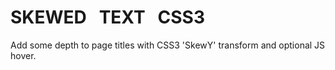 SKEWE<span class="last">D</span>   TEX<span class="last">T</span>   <span class="alt">C</span><span class="alt">S</span><span class="alt">S</span><span class="alt last">3</span>
=================================================================================================================================================================================

Add some depth to page titles with CSS3 'SkewY' transform and optional JS hover.
